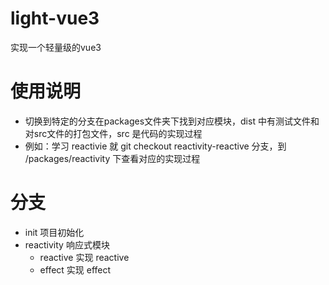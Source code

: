 # light-vue3
实现一个轻量级的vue3

# 使用说明
- 切换到特定的分支在packages文件夹下找到对应模块，dist 中有测试文件和对src文件的打包文件，src 是代码的实现过程
- 例如：学习 reactivie 就 git checkout reactivity-reactive 分支，到 /packages/reactivity 下查看对应的实现过程

# 分支
- init 项目初始化
- reactivity 响应式模块
  - reactive 实现 reactive
  - effect 实现 effect